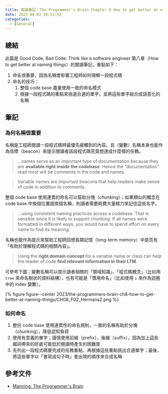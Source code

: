 ```yaml
---
title: 閱讀筆記：The Programmer's Brain Chapter 8 How to get better at naming things
date: 2023-08-03 20:53:52
categories:
  - [General]
---
```


## 總結

此篇是 Good Code, Bad Code: Think like a software engineer 第八章（How to get better at naming things）的閱讀筆記，重點如下：

1. 命名很重要，因為名稱會影響工程師如何理解一段程式碼
2. 命名的技巧：
   1. 整個 code base 盡量使用一致的命名模式
   2. 根據一段程式碼的重點來挑選合適的單字，並將這些單字組合成語意化的名稱

## 筆記

### 為何名稱很重要

名稱是工程師閱讀一段程式碼時最優先接觸到的內容。且（變數）名稱本身也能作為信標（beacon）來提示閱讀者該段程式碼究竟想達成什麼樣的任務。

> ...names serve as an important type of documentation because they are **available right inside the codebase**. Hence the “documentation” read most will be comments in the code and names.

> Variable names are important beacons that help readers make sense of code in addition to comments.

整個 code base 使用連貫的命名可以幫助分塊（chunking）；如果類似的概念在 code base 中換個位置就換個名稱，則讀者需要耗費大量精力來記住這些名字。

> ...using consistent naming practices across a codebase. That is sensible since it is likely to support chunking. If all names were formatted in different ways, you would have to spend effort on every name to find its meaning.

名稱也能作為提示來幫助工程師回想長期記憶（long-term memory）中是否有「有助於理解程式碼的相關內容」。

> Using the **right domain concept** for a variable name or class can help the reader of code **find relevant information in their LTM**.

可參考下圖：變數名稱可以提示讀者相關的「領域知識」、「程式碼概念」（比如用 `tree` 來命名樹狀的資料結構），也有可能是「慣用命名」（比如使用 `i` 來作為迴圈中的 index 變數）。

{% figure figure--center 2023/the-programmers-brain-ch8-how-to-get-better-at-naming-things/CH08_F02_Hermans2.png %}

### 如何命名

1. 整份 code base 使用連貫性的命名規則，一致的名稱有助於分塊（chunking），降低認知負荷
2. 使用有意義的單字；謹慎使用前綴（prefix）、後綴（suffix），因為加上這些綴詞帶來的好處可能低於閱讀時產生的困難度
3. 先列出一段程式碼要完成的任務重點，再根據這些重點挑出合適單字；最後，將這些單字以「書寫成句子時」會出現的順序來合成名稱

## 參考文件

- [Manning: The Programmer's Brain](https://www.manning.com/books/the-programmers-brain)
